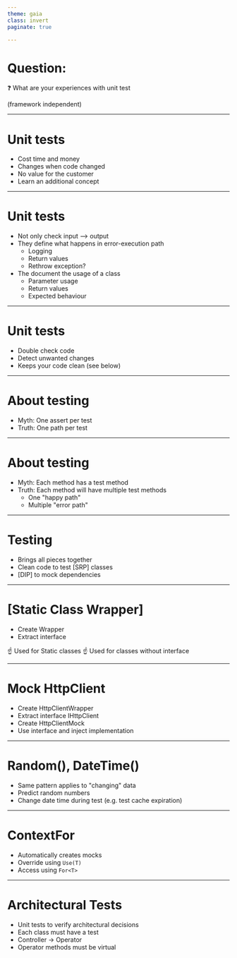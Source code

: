 ```yaml
---
theme: gaia
class: invert
paginate: true

---
```

# Question:

:question: What are your experiences with unit test

(framework independent)

---
# Unit tests

* Cost time and money
* Changes when code changed
* No value for the customer
* Learn an additional concept

---
# Unit tests

* Not only check input --> output
* They define what happens in error-execution path
    * Logging
    * Return values
    * Rethrow exception?
* The document the usage of a class
    * Parameter usage
    * Return values
    * Expected behaviour

---
# Unit tests

* Double check code
* Detect unwanted changes
* Keeps your code clean (see below)

---
# About testing

* Myth: One assert per test
* Truth: One path per test

---
# About testing

* Myth: Each method has a test method
* Truth: Each method will have multiple test methods
    * One "happy path"
    * Multiple "error path"

---
# Testing

* Brings all pieces together
* Clean code to test [SRP] classes
* [DIP] to mock dependencies

---
# [Static Class Wrapper]

* Create Wrapper
* Extract interface

:point_up: Used for Static classes
:point_up: Used for classes without interface

---
# Mock HttpClient

* Create HttpClientWrapper
* Extract interface IHttpClient
* Create HttpClientMock
* Use interface and inject implementation

---
# Random(), DateTime()

* Same pattern applies to "changing" data
* Predict random numbers
* Change date time during test (e.g. test cache expiration)

---
# ContextFor<T>

* Automatically creates mocks
* Override using `Use(T)`
* Access using `For<T>`

---
# Architectural Tests

* Unit tests to verify architectural decisions
* Each class must have a test
* Controller -> Operator
* Operator methods must be virtual

